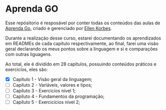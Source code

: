 # Aprenda GO

Esse repósitorio é resposável por conter todas os conteúdos das aulas de [Aprenda Go](https://www.youtube.com/playlist?list=PLCKpcjBB_VlBsxJ9IseNxFllf-UFEXOdg), criado e gerenciado por [Ellen Korbes](http://ellenkorbes.com).

Durante a realização desse curso, estarei documentando os aprendizados em READMEs de cada capítulo respectivamente, ao final, farei uma visão geral declarando os meus pontos sobre a linguagem e si e comparações com outras liguagens.

Ao total, ele é dividido em 28 capítulos, possuindo conteúdos práticos e exercicíos, eles são:

- [x] Capítulo 1 - Visão geral da linguagem;
- [ ] Capíluto 2 - Variáveis, valores e tipos;
- [ ] Capíluto 3 - Exercicíos nivel 1;
- [ ] Capíluto 4 - Fundamentos da programação;
- [ ] Capíluto 5 - Exercicícios nivel 2;